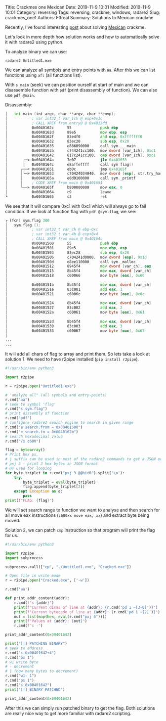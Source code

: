 Title: Crackmes one Mexican
Date: 2019-11-9 10:01
Modified: 2019-11-9 10:01
Category: reversing
Tags: reversing, crackme, windows, radare2 
Slug: crackmes_one1
Authors: F3real
Summary: Solutions to Mexican crackme

Recently, I've found interesting [post](https://medium.com/syscall59/solved-solving-mexican-crackme-82d71a28e189) about solving [Mexican](https://crackmes.one/crackme/5d63011533c5d46f00e2c305) crackme.

Let's look in more depth how solution works and how to automatically solve it with radare2 using python.

To analyze binary we can use:

~~~
radare2 Untitled1.exe
~~~

We can analyze all symbols and entry points with `aa`. After this we can list functions using `afl` (all functions list).

With `s main` (seek) we can position ourself at start of main and we can disassemble function with `pdf` (print disassembly of function).
We can also use `pdf @main`.

Disassembly:
~~~asm
│   int main (int argc, char **argv, char **envp);
│           ; var int32_t var_1ch @ esp+0x1c
│           ; CALL XREF from entry0 @ 0x4013dd
│           0x0040162c      55             push ebp
│           0x0040162d      89e5           mov ebp, esp
│           0x0040162f      83e4f0         and esp, 0xfffffff0
│           0x00401632      83ec20         sub esp, 0x20
│           0x00401635      e886090000     call sym.___main
│           0x0040163a      c744241cc100.  mov dword [var_1ch], 0xc1   ; [0xc1:4]=-1 ; 193
│           0x00401642      817c241cc100.  cmp dword [var_1ch], 0xc1
│       ┌─< 0x0040164a      7e07           jle 0x401653
│       │   0x0040164c      e8affeffff     call sym flag()             ; sym.flag
│      ┌──< 0x00401651      eb0c           jmp 0x40165f
│      │└─> 0x00401653      c70424034040.  mov dword [esp], str.try_harder ; [0x404003:4]=0x20797274 ; "try harder"
│      │    0x0040165a      e8d9100000     call sym._printf            ; int printf(const char *format)
│      │    ; CODE XREF from main @ 0x401651
│      └──> 0x0040165f      b800000000     mov eax, 0
│           0x00401664      c9             leave
└           0x00401665      c3             ret
~~~

We see that it will compare 0xc1 with 0xc1 which will always go to fail condition.
If we look at function flag with `pdf @sym.flag`, we see:

~~~asm
┌ (fcn) sym.flag 300
│   sym.flag ();
│           ; var int32_t var_ch @ ebp-0xc
│           ; var int32_t var_4h @ esp+0x4
│           ; CALL XREF from main @ 0x40164c
│           0x00401500      55             push ebp
│           0x00401501      89e5           mov ebp, esp
│           0x00401503      83ec28         sub esp, 0x28
│           0x00401506      c704241d0000.  mov dword [esp], 0x1d       ; [0x1d:4]=-1 ; 29
│           0x0040150d      e8ee110000     call sym._malloc            ;  void *malloc(size_t size)
│           0x00401512      8945f4         mov dword [var_ch], eax
│           0x00401515      8b45f4         mov eax, dword [var_ch]
│           0x00401518      c60066         mov byte [eax], 0x66        ; 'f'
│                                                                      ; [0x66:1]=255 ; 102
│           0x0040151b      8b45f4         mov eax, dword [var_ch]
│           0x0040151e      83c001         add eax, 1
│           0x00401521      c6006c         mov byte [eax], 0x6c        ; 'l'
│                                                                      ; [0x6c:1]=255 ; 108
│           0x00401524      8b45f4         mov eax, dword [var_ch]
│           0x00401527      83c002         add eax, 2
│           0x0040152a      c60061         mov byte [eax], 0x61        ; 'a'
│                                                                      ; [0x61:1]=255 ; 97
│           0x0040152d      8b45f4         mov eax, dword [var_ch]
│           0x00401530      83c003         add eax, 3
│           0x00401533      c60067         mov byte [eax], 0x67        ; 'g'
│                                                                      ; [0x67:1]=255 ; 103
...
...
~~~

It will add all chars of flag to array and print them. So lets take a look at solution 1. We need to have r2pipe installed (`pip install r2pipe`).

~~~python
#!/usr/bin/env python3

import r2pipe

r = r2pipe.open("Untitled1.exe")

# 'analyze all" (all symbols and entry-points)
r.cmd("aa")
# seek to symbol 'flag'
r.cmd("s sym.flag")
# print dissembly of function
r.cmd("pdf")
# configure radare2 search engine to search in given range
r.cmd("e search.from = 0x00401500")
r.cmd("e search.to = 0x0040162b")
# search hexadecimal value
r.cmd("/x c600")

flag = bytearray()
# Print hex px, 
# j suffix can be used in most of the radare2 commands to get a JSON output
# pxj 3 - print 3 hex bytes in JSON format
# @@ used for looping
for byte_triplet in r.cmd("pxj 3 @@hit0").split('\n'):
    try:
        byte_triplet = eval(byte_triplet)
        flag.append(byte_triplet[2])
    except Exception as e:
        pass
print(f"FLAG: {flag}")
~~~

We will set search range to function we want to analyse and then search for all move eax instructions (`c600xx move eax, xx`) and extract byte being moved.

Solution 2, we can patch `cmp` instruction so that program will print the flag for us.

~~~python
#!/usr/bin/env python3

import r2pipe
import subprocess

subprocess.call(["cp", "./Untitled1.exe", "Cracked.exe"])

# Open file in write mode
r = r2pipe.open("Cracked.exe", ['-w'])

r.cmd('aa')

def print_addr_content(addr):
    r.cmd(f"s {addr}")
    print(f"Current disas of line at {addr}: {r.cmd('pd 1 ~[3-6]')}")
    print(f"Current bytecode of line at {addr}: {r.cmd('pd 1 ~[2]')}")
    out = list(map(hex, eval(r.cmd("pxj 6"))))
    print(f"Values at {addr}: {out}")
    r.cmd(f"s -")

print_addr_content(0x00401642)

print("[!] PATCHING BINARY")
# seek to address
r.cmd("s 0x00401642+4")
r.cmd("px 1")
# w1 write byte
# - decrement
# 1 (how many bytes to decrement)
r.cmd("w1- 1")
r.cmd("px 1")
r.cmd("s 0x00401642")
print("[!] BINARY PATCHED")

print_addr_content(0x00401642)
~~~

After this we can simply run patched binary to get the flag.
Both solutions are really nice way to get more familiar with radare2 scripting.